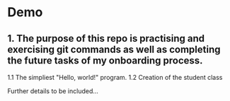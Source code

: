 # Demo
## 1. The purpose of this repo is practising and exercising git commands as well as completing the future tasks of my onboarding process.
1.1 The simpliest "Hello, world!" program.
1.2 Creation of the student class

Further details to be included...
